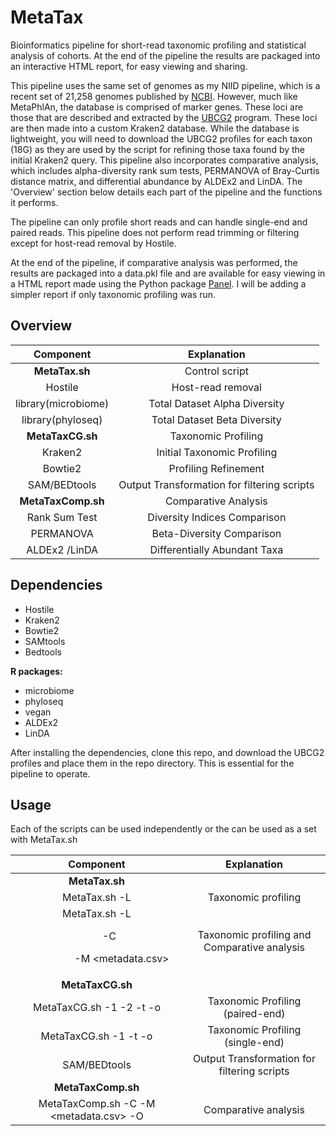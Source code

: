 # MetaTax
Bioinformatics pipeline for short-read taxonomic profiling and statistical analysis of cohorts. At the end of the pipeline the results are packaged into an interactive HTML report, for easy viewing and sharing.

This pipeline uses the same set of genomes as my NIID pipeline, which is a recent set of 21,258 genomes published by [NCBI](https://ncbiinsights.ncbi.nlm.nih.gov/2025/01/14/updated-bacterial-and-archaeal-reference-genome-collection-2/). However, much like MetaPhlAn, the database is comprised of marker genes. These loci are those that are described and extracted by the [UBCG2](http://leb.snu.ac.kr/ubcg2) program. These loci are then made into a custom Kraken2 database. While the database is lightweight, you will need to download the UBCG2 profiles for each taxon (18G) as they are used by the script for refining those taxa found by the initial Kraken2 query. This pipeline also incorporates comparative analysis, which includes alpha-diversity rank sum tests, PERMANOVA of Bray-Curtis distance matrix, and differential abundance by ALDEx2 and LinDA. The 'Overview' section below details each part of the pipeline and the functions it performs.

The pipeline can only profile short reads and can handle single-end and paired reads. This pipeline does not perform read trimming or filtering except for host-read removal by Hostile.

At the end of the pipeline, if comparative analysis was performed, the results are packaged into a data.pkl file and are available for easy viewing in a HTML report made using the Python package [Panel](https://panel.holoviz.org/). I will be adding a simpler report if only taxonomic profiling was run.

## Overview

| Component        | Explanation            |
|:-------------:|:-------------------------:|
| **MetaTax.sh**     | Control script           |
| Hostile        | Host-read removal        |
| library(microbiome) | Total Dataset Alpha Diversity |
| library(phyloseq) | Total Dataset Beta Diversity |
| **MetaTaxCG.sh**   | Taxonomic Profiling      |
| Kraken2        | Initial Taxonomic Profiling|
| Bowtie2        | Profiling Refinement |
| SAM/BEDtools   | Output Transformation for filtering scripts |
| **MetaTaxComp.sh** | Comparative Analysis   |
| Rank Sum Test | Diversity Indices Comparison |
| PERMANOVA | Beta-Diversity Comparison | 
| ALDEx2 /LinDA | Differentially Abundant Taxa | 

## Dependencies
- Hostile
- Kraken2
- Bowtie2
- SAMtools
- Bedtools

**R packages:**
- microbiome
- phyloseq
- vegan
- ALDEx2
- LinDA

After installing the dependencies, clone this repo, and download the UBCG2 profiles and place them in the repo directory. This is essential for the pipeline to operate.

## Usage

Each of the scripts can be used independently or the can be used as a set with MetaTax.sh

| Component        | Explanation            |
|:-------------:|:-------------------------:|
| **MetaTax.sh**                                             |            |
| MetaTax.sh -L <dir list>                                   | Taxonomic profiling        |
| MetaTax.sh -L <dir list> -C <dir prefix> -M <metadata.csv> | Taxonomic profiling and Comparative analysis |
| **MetaTaxCG.sh**                                           |       |
| MetaTaxCG.sh -1 <forward read> -2 <reverse read> -t <threads> -o <output dir>        | Taxonomic Profiling (paired-end)|
| MetaTaxCG.sh -1 <single end> -t <threads> -o <output dir>                            | Taxonomic Profiling (single-end) |
| SAM/BEDtools                                                                         | Output Transformation for filtering scripts |
| **MetaTaxComp.sh**                                                               |   |
| MetaTaxComp.sh -C <taxa counts CSV> -M <metadata.csv> -O <outpur dir> | Comparative analysis |
